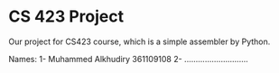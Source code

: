 # CS 423 Project
Our project for CS423 course, which is a simple assembler by Python.

Names:
1- Muhammed Alkhudiry 361109108
2- ............................
